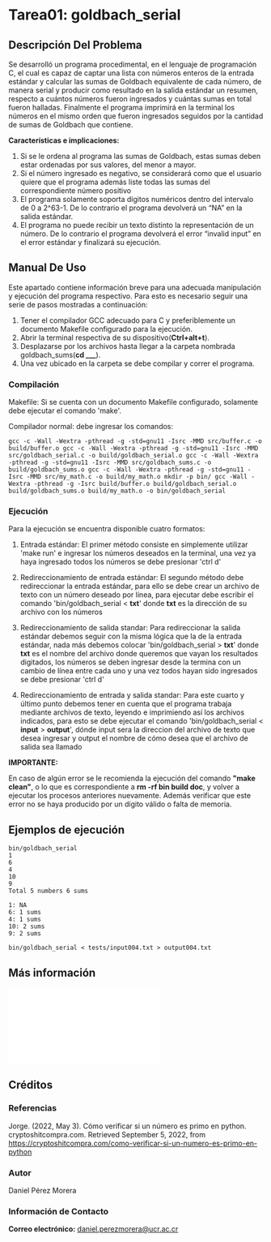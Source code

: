 # Tarea01: goldbach_serial

## Descripción Del Problema

Se desarrolló un programa procedimental, en el lenguaje de programación C, el cual es capaz de captar una lista con números enteros de la entrada estándar y calcular las sumas de Goldbach equivalente de cada número, de manera serial y producir como resultado en la salida estándar un resumen, respecto a cuántos números fueron ingresados y cuántas sumas en total fueron halladas. Finalmente el programa imprimirá en la terminal los números en el mismo orden que fueron ingresados seguidos por la cantidad de sumas de Goldbach que contiene.

**Características e implicaciones:**

1. Si se le ordena al programa las sumas de Goldbach, estas sumas deben estar ordenadas por sus valores, del menor a mayor.
2. Si el número ingresado es negativo, se considerará como que el usuario quiere que el programa además liste todas las sumas del correspondiente número positivo
3. El programa solamente soporta dígitos numéricos dentro del intervalo de 0 a 2^63-1. De lo contrario el programa devolverá un “NA” en la salida estándar.
4. El programa no puede recibir un texto distinto la representación de un número. De lo contrario el programa devolverá el error “invalid input” en el error estándar y finalizará su ejecución.

## Manual De Uso

Este apartado contiene información breve para una adecuada manipulación y ejecución del programa respectivo. Para esto es necesario seguir una serie de pasos mostradas a continuación:

1. Tener el compilador GCC adecuado para C y preferiblemente un documento Makefile
configurado para la ejecución.
2. Abrir la terminal respectiva de su dispositivo(**Ctrl+alt+t**).
3. Desplazarse por los archivos hasta llegar a la carpeta nombrada goldbach_sums(**cd ___**).
4. Una vez ubicado en la carpeta se debe compilar y correr el programa.

### Compilación

Makefile: Si se cuenta con un documento Makefile configurado, solamente
debe ejecutar el comando 'make'.

Compilador normal: debe ingresar los comandos:

``
gcc -c -Wall -Wextra -pthread -g -std=gnu11 -Isrc -MMD src/buffer.c -o build/buffer.o
gcc -c -Wall -Wextra -pthread -g -std=gnu11 -Isrc -MMD src/goldbach_serial.c -o build/goldbach_serial.o
gcc -c -Wall -Wextra -pthread -g -std=gnu11 -Isrc -MMD src/goldbach_sums.c -o build/goldbach_sums.o
gcc -c -Wall -Wextra -pthread -g -std=gnu11 -Isrc -MMD src/my_math.c -o build/my_math.o mkdir -p bin/
gcc -Wall -Wextra -pthread -g -Isrc build/buffer.o build/goldbach_serial.o build/goldbach_sums.o build/my_math.o -o bin/goldbach_serial
``

### Ejecución

Para la ejecución se encuentra disponible cuatro formatos:

1. Entrada estándar: El primer método consiste en simplemente utilizar 'make run' e ingresar los
números deseados en la terminal, una vez ya haya ingresado todos los números se debe presionar
'ctrl d'

2. Redireccionamiento de entrada estándar: El segundo método debe redireccionar la entrada estándar,
para ello se debe crear un archivo de texto con un número deseado por línea, para ejecutar debe 
escribir el comando 'bin/goldbach_serial < **txt**' donde **txt** es la dirección de su archivo con 
los números

3. Redireccionamiento de salida standar: Para redireccionar la salida estándar debemos seguir con la
misma lógica que la de la entrada estándar, nada más debemos colocar 'bin/goldbach_serial > **txt**'
donde **txt** es el nombre del archivo donde queremos que vayan los resultados digitados, los
números se deben ingresar desde la termina con un cambio de línea entre cada uno y una vez todos hayan
sido ingresados se debe presionar 'ctrl d'

4. Redireccionamiento de entrada y salida standar: Para este cuarto y último punto debemos tener en
cuenta que el programa trabaja mediante archivos de texto, leyendo e imprimiendo así los archivos
indicados, para esto se debe ejecutar el comando 'bin/goldbach_serial < **input** > **output**',
dónde input sera la direccion del archivo de texto que desea ingresar y output el nombre de cómo
desea que el archivo de salida sea llamado

**IMPORTANTE:**

En caso de algún error se le recomienda la ejecución del comando **"make clean"**, o lo que es 
correspondiente a **rm -rf bin build doc**, y volver a ejecutar los procesos anteriores nuevamente. 
Además verificar que este error no se haya producido por un dígito válido o falta de memoria.

## Ejemplos de ejecución

```
bin/goldbach_serial
1
6
4
10
9
Total 5 numbers 6 sums

1: NA
6: 1 sums
4: 1 sums
10: 2 sums
9: 2 sums
```

```
bin/goldbach_serial < tests/input004.txt > output004.txt
```

## Más información
 
![Estructura De Datos Implementada](./design/README.md)
 
## Créditos

### Referencias

Jorge. (2022, May 3). Cómo verificar si un número es primo en python. cryptoshitcompra.com. Retrieved September 5, 2022, from https://cryptoshitcompra.com/como-verificar-si-un-numero-es-primo-en-python 

### Autor

Daniel Pérez Morera

### Información de Contacto

**Correo electrónico:** daniel.perezmorera@ucr.ac.cr
